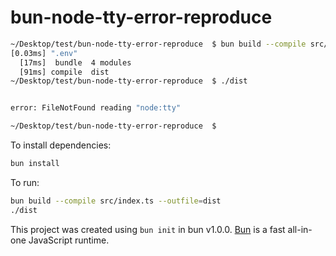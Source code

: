 # bun-node-tty-error-reproduce

```sh
~/Desktop/test/bun-node-tty-error-reproduce  $ bun build --compile src/index.ts --outfile=dist
[0.03ms] ".env"
  [17ms]  bundle  4 modules
  [91ms] compile  dist
~/Desktop/test/bun-node-tty-error-reproduce  $ ./dist


error: FileNotFound reading "node:tty"

~/Desktop/test/bun-node-tty-error-reproduce  $
```

To install dependencies:

```bash
bun install
```

To run:

```bash
bun build --compile src/index.ts --outfile=dist
./dist
```

This project was created using `bun init` in bun v1.0.0. [Bun](https://bun.sh) is a fast all-in-one JavaScript runtime.
